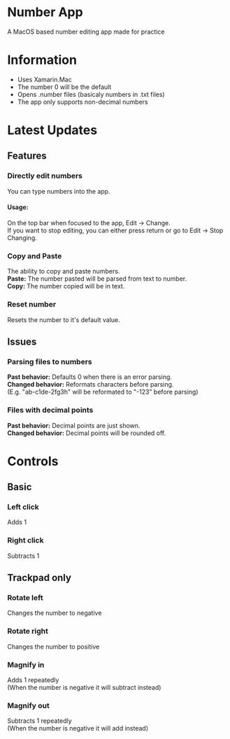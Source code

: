 # Number App
A MacOS based number editing app made for practice
# Information
- Uses Xamarin.Mac
- The number 0 will be the default
- Opens .number files (basicaly numbers in .txt files)
- The app only supports non-decimal numbers
# Latest Updates
## Features
### Directly edit numbers
You can type numbers into the app.  
#### Usage:
On the top bar when focused to the app, Edit -> Change.  
If you want to stop editing, you can either press return or go to Edit -> Stop Changing.
### Copy and Paste
The ability to copy and paste numbers.  
**Paste:** The number pasted will be parsed from text to number.  
**Copy:** The number copied will be in text.  
### Reset number
Resets the number to it's default value.
## Issues
### Parsing files to numbers
**Past behavior:** Defaults 0 when there is an error parsing.  
**Changed behavior:** Reformats characters before parsing.  
(E.g. "ab-c1de-2fg3h" will be reformated to "-123" before parsing)
### Files with decimal points
**Past behavior:** Decimal points are just shown.  
**Changed behavior:** Decimal points will be rounded off.  
# Controls
## Basic
### Left click
Adds 1
### Right click
Subtracts 1
## Trackpad only
### Rotate left
Changes the number to negative
### Rotate right
Changes the number to positive
### Magnify in
Adds 1 repeatedly   
(When the number is negative it will subtract instead)
### Magnify out
Subtracts 1 repeatedly   
(When the number is negative it will add instead)
